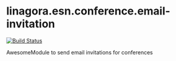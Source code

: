 # linagora.esn.conference.email-invitation

[![Build Status](https://ci.linagora.com/linagora/lgs/openpaas/linagora.esn.conference.email-invitation/badges/master/build.svg)](https://ci.linagora.com/linagora/lgs/openpaas/linagora.esn.conference.email-invitation/)

AwesomeModule to send email invitations for conferences